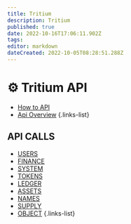 ```yaml
---
title: Tritium
description: Tritium
published: true
date: 2022-10-16T17:06:11.902Z
tags: 
editor: markdown
dateCreated: 2022-10-05T08:28:51.288Z
---
```


# ⚙ Tritium API

- [How to API](/en/tritium/how-to-api-tritium)
- [Api Overview](/en/tritium/tritium-api-overview)
{.links-list}

## API CALLS
- [USERS](/en/tritium/users)
- [FINANCE](/en/tritium/finance)
- [SYSTEM](/en/tritium/system)
- [TOKENS](/en/tritium/tokens)
- [LEDGER](/en/tritium/ledger)
- [ASSETS](/en/tritium/assets)
- [NAMES](/en/tritium/names)
- [SUPPLY](/en/tritium/supply)
- [OBJECT](/en/tritium/object)
{.links-list}